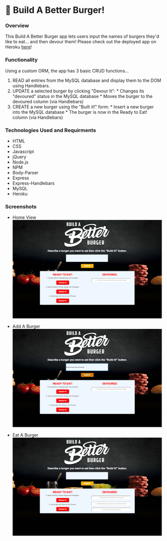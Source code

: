# :hamburger: Build A Better Burger!


### Overview

This Build A Better Burger app lets users input the names of burgers they'd like to eat... and then devour them!
Please check out the deployed app on Heroku [here](https://shrouded-coast-56714.herokuapp.com/burgers)!


### Functionality

Using a custom ORM, the app has 3 basic CRUD functions...
  1. READ all entries from the MySQL database and display them to the DOM using Handlebars.
  2. UPDATE a selected burger by clicking "Devour It":
    * Changes its "devoured" status in the MySQL database
    * Moves the burger to the devoured column (via Handlebars)
  3. CREATE a new burger using the "Built it!" form:
    * Insert a new burger into the MySQL database
    * The burger is now in the Ready to Eat! column (via Handlebars)


### Technologies Used and Requirments

* HTML
* CSS
* Javascript
* jQuery
* Node.js
* NPM
* Body-Parser
* Express
* Express-Handlebars
* MySQL
* Heroku

### Screenshots
- Home View
  ![Full Size](/screenshots/home.png)


- Add A Burger
  ![Mobile Size](/screenshots/add.png)


- Eat A Burger
  ![Mobile Size](/screenshots/eat.png)

